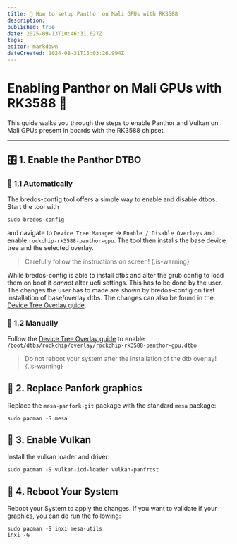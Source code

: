 ```yaml
---
title: 🐾 How to setup Panthor on Mali GPUs with RK3588
description: 
published: true
date: 2025-09-13T10:46:31.627Z
tags: 
editor: markdown
dateCreated: 2024-08-31T15:03:26.994Z
---
```


# Enabling Panthor on Mali GPUs with RK3588 🚀

This guide walks you through the steps to enable Panthor and Vulkan on Mali GPUs present in boards with the RK3588 chipset.

___

## 🎛️ 1. Enable the Panthor DTBO
### 🤖 1.1 Automatically
The bredos-config tool offers a simple way to enable and disable dtbos. Start the tool with
```
sudo bredos-config
```
and navigate to `Device Tree Manager` -> `Enable / Disable Overlays` and enable `rockchip-rk3588-panthor-gpu`. The tool then installs the base device tree and the selected overlay. 

> Carefully follow the instructions on screen!
{.is-warning}

While bredos-config is able to install dtbs and alter the grub config to load them on boot it *cannot* alter uefi settings. This has to be done by the user. The changes the user has to made are shown by bredos-config on first installation of base/overlay dtbs. The changes can also be found in the [Device Tree Overlay guide](/how-to/how-to-enable-dtbos).


### 🦶 1.2 Manually
Follow the [Device Tree Overlay guide](/how-to/how-to-enable-dtbos) to enable
`/boot/dtbs/rockchip/overlay/rockchip-rk3588-panthor-gpu.dtbo`

> Do not reboot your system after the installation of the dtb overlay!
{.is-warning}


## 🔄 2. Replace Panfork graphics

Replace the `mesa-panfork-git` package with the standard `mesa` package:

```  
sudo pacman -S mesa
```

## 🌋 3. Enable Vulkan

Install the vulkan loader and driver:
```
sudo pacman -S vulkan-icd-loader vulkan-panfrost
```

## 🔁 4. Reboot Your System 
Reboot your System to apply the changes. If you want to validate if your graphics, you can do run the following:
```
sudo pacman -S inxi mesa-utils
inxi -G
```
